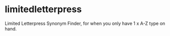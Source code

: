# limitedletterpress
Limited Letterpress Synonym Finder, for when you only have 1 x A-Z type on hand.
